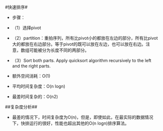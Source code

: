 #快速排序#

*   步骤：
*   （1）选择pivot
*   （2）partition：重拍序列，所有比pivot小的都放在左边的部分，所有比pivot大的都放在右边部分。等于pivot的既可以放在左边，也可以放在右边。注意，数组可能被分为长度不同的两部分。
*   （3）Sort both parts. Apply quicksort algorithm recursively to the left and the right parts.

*   额外空间消耗：O(1)    
*   平均时间复杂度：O(n logn)
*   最差时间复杂的：O(n2)

##复杂度分析##
*   最差的情况下，时间复杂度为O(n)，但是，即使如此，在最实际的数据情况下，快排运行的很好，性能也超出其他的O(n logn)排序算法。
